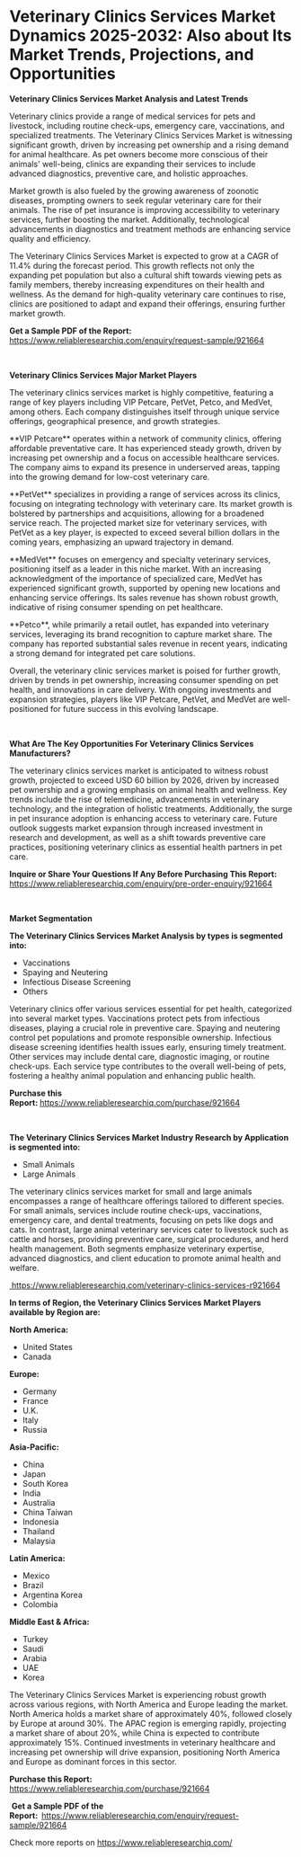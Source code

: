 <p><h1>Veterinary Clinics Services Market Dynamics 2025-2032: Also about Its Market Trends, Projections, and Opportunities</h1></p><p><strong>Veterinary Clinics Services Market Analysis and Latest Trends</strong></p>
<p><p>Veterinary clinics provide a range of medical services for pets and livestock, including routine check-ups, emergency care, vaccinations, and specialized treatments. The Veterinary Clinics Services Market is witnessing significant growth, driven by increasing pet ownership and a rising demand for animal healthcare. As pet owners become more conscious of their animals' well-being, clinics are expanding their services to include advanced diagnostics, preventive care, and holistic approaches.</p><p>Market growth is also fueled by the growing awareness of zoonotic diseases, prompting owners to seek regular veterinary care for their animals. The rise of pet insurance is improving accessibility to veterinary services, further boosting the market. Additionally, technological advancements in diagnostics and treatment methods are enhancing service quality and efficiency.</p><p>The Veterinary Clinics Services Market is expected to grow at a CAGR of 11.4% during the forecast period. This growth reflects not only the expanding pet population but also a cultural shift towards viewing pets as family members, thereby increasing expenditures on their health and wellness. As the demand for high-quality veterinary care continues to rise, clinics are positioned to adapt and expand their offerings, ensuring further market growth.</p></p>
<p><strong>Get a Sample PDF of the Report:&nbsp;</strong> <a href="https://www.reliableresearchiq.com/enquiry/request-sample/921664?utm_campaign=2310&utm_medium=2&utm_source=Github&utm_content=ia&utm_term=07032025&utm_id=veterinary-clinics-services">https://www.reliableresearchiq.com/enquiry/request-sample/921664</a></p>
<p>&nbsp;</p>
<p><strong>Veterinary Clinics Services Major Market Players</strong></p>
<p><p>The veterinary clinics services market is highly competitive, featuring a range of key players including VIP Petcare, PetVet, Petco, and MedVet, among others. Each company distinguishes itself through unique service offerings, geographical presence, and growth strategies.</p><p>**VIP Petcare** operates within a network of community clinics, offering affordable preventative care. It has experienced steady growth, driven by increasing pet ownership and a focus on accessible healthcare services. The company aims to expand its presence in underserved areas, tapping into the growing demand for low-cost veterinary care.</p><p>**PetVet** specializes in providing a range of services across its clinics, focusing on integrating technology with veterinary care. Its market growth is bolstered by partnerships and acquisitions, allowing for a broadened service reach. The projected market size for veterinary services, with PetVet as a key player, is expected to exceed several billion dollars in the coming years, emphasizing an upward trajectory in demand.</p><p>**MedVet** focuses on emergency and specialty veterinary services, positioning itself as a leader in this niche market. With an increasing acknowledgment of the importance of specialized care, MedVet has experienced significant growth, supported by opening new locations and enhancing service offerings. Its sales revenue has shown robust growth, indicative of rising consumer spending on pet healthcare.</p><p>**Petco**, while primarily a retail outlet, has expanded into veterinary services, leveraging its brand recognition to capture market share. The company has reported substantial sales revenue in recent years, indicating a strong demand for integrated pet care solutions.</p><p>Overall, the veterinary clinic services market is poised for further growth, driven by trends in pet ownership, increasing consumer spending on pet health, and innovations in care delivery. With ongoing investments and expansion strategies, players like VIP Petcare, PetVet, and MedVet are well-positioned for future success in this evolving landscape.</p></p>
<p>&nbsp;</p>
<p><strong>What Are The Key Opportunities For Veterinary Clinics Services Manufacturers?</strong></p>
<p><p>The veterinary clinics services market is anticipated to witness robust growth, projected to exceed USD 60 billion by 2026, driven by increased pet ownership and a growing emphasis on animal health and wellness. Key trends include the rise of telemedicine, advancements in veterinary technology, and the integration of holistic treatments. Additionally, the surge in pet insurance adoption is enhancing access to veterinary care. Future outlook suggests market expansion through increased investment in research and development, as well as a shift towards preventive care practices, positioning veterinary clinics as essential health partners in pet care.</p></p>
<p><strong>Inquire or Share Your Questions If Any Before Purchasing This Report:</strong> <a href="https://www.reliableresearchiq.com/enquiry/pre-order-enquiry/921664?utm_campaign=2310&utm_medium=2&utm_source=Github&utm_content=ia&utm_term=07032025&utm_id=veterinary-clinics-services">https://www.reliableresearchiq.com/enquiry/pre-order-enquiry/921664</a></p>
<p>&nbsp;</p>
<p><strong>Market Segmentation</strong></p>
<p><strong>The Veterinary Clinics Services Market Analysis by types is segmented into:</strong></p>
<p><ul><li>Vaccinations</li><li>Spaying and Neutering</li><li>Infectious Disease Screening</li><li>Others</li></ul></p>
<p><p>Veterinary clinics offer various services essential for pet health, categorized into several market types. Vaccinations protect pets from infectious diseases, playing a crucial role in preventive care. Spaying and neutering control pet populations and promote responsible ownership. Infectious disease screening identifies health issues early, ensuring timely treatment. Other services may include dental care, diagnostic imaging, or routine check-ups. Each service type contributes to the overall well-being of pets, fostering a healthy animal population and enhancing public health.</p></p>
<p><strong>Purchase this Report:&nbsp;</strong><a href="https://www.reliableresearchiq.com/purchase/921664?utm_campaign=2310&utm_medium=2&utm_source=Github&utm_content=ia&utm_term=07032025&utm_id=veterinary-clinics-services">https://www.reliableresearchiq.com/purchase/921664</a></p>
<p>&nbsp;</p>
<p><strong>The Veterinary Clinics Services Market Industry Research by Application is segmented into:</strong></p>
<p><ul><li>Small Animals</li><li>Large Animals</li></ul></p>
<p><p>The veterinary clinics services market for small and large animals encompasses a range of healthcare offerings tailored to different species. For small animals, services include routine check-ups, vaccinations, emergency care, and dental treatments, focusing on pets like dogs and cats. In contrast, large animal veterinary services cater to livestock such as cattle and horses, providing preventive care, surgical procedures, and herd health management. Both segments emphasize veterinary expertise, advanced diagnostics, and client education to promote animal health and welfare.</p></p>
<p><a href="https://www.reliableresearchiq.com/veterinary-clinics-services-r921664?utm_campaign=2310&utm_medium=2&utm_source=Github&utm_content=ia&utm_term=07032025&utm_id=veterinary-clinics-services">&nbsp;https://www.reliableresearchiq.com/veterinary-clinics-services-r921664</a></p>
<p><strong>In terms of Region, the Veterinary Clinics Services Market Players available by Region are:</strong></p>
<p>
    <p> <strong> North America: </strong>
        <ul>
            <li>United States</li>
            <li>Canada</li>
        </ul>
        </p> 
    <p> <strong> Europe: </strong>
        <ul>
            <li>Germany</li>
            <li>France</li>
            <li>U.K.</li>
            <li>Italy</li>
            <li>Russia</li>
        </ul>
        </p> 
    <p> <strong> Asia-Pacific: </strong>
        <ul>
            <li>China</li>
            <li>Japan</li>
            <li>South Korea</li>
            <li>India</li>
            <li>Australia</li>
            <li>China Taiwan</li>
            <li>Indonesia</li>
            <li>Thailand</li>
            <li>Malaysia</li>
        </ul>
        </p> 
    <p> <strong> Latin America: </strong>
        <ul>
            <li>Mexico</li>
            <li>Brazil</li>
            <li>Argentina Korea</li>
            <li>Colombia</li>
        </ul>
        </p> 
    <p> <strong> Middle East & Africa: </strong>
        <ul>
            <li>Turkey</li>
            <li>Saudi</li>
            <li>Arabia</li>
            <li>UAE</li>
            <li>Korea</li>
        </ul>
    </p>
    </p>
<p><p>The Veterinary Clinics Services Market is experiencing robust growth across various regions, with North America and Europe leading the market. North America holds a market share of approximately 40%, followed closely by Europe at around 30%. The APAC region is emerging rapidly, projecting a market share of about 20%, while China is expected to contribute approximately 15%. Continued investments in veterinary healthcare and increasing pet ownership will drive expansion, positioning North America and Europe as dominant forces in this sector.</p></p>
<p><strong>Purchase this Report: </strong><a href="https://www.reliableresearchiq.com/purchase/921664?utm_campaign=2310&utm_medium=2&utm_source=Github&utm_content=ia&utm_term=07032025&utm_id=veterinary-clinics-services">https://www.reliableresearchiq.com/purchase/921664</a></p>
<p>&nbsp;<strong>Get a Sample PDF of the Report:&nbsp;&nbsp;</strong><a href="https://www.reliableresearchiq.com/enquiry/request-sample/921664?utm_campaign=2310&utm_medium=2&utm_source=Github&utm_content=ia&utm_term=07032025&utm_id=veterinary-clinics-services">https://www.reliableresearchiq.com/enquiry/request-sample/921664</a></p>
<p><strong></strong></p>
<p>Check more reports on <a href="https://www.reliableresearchiq.com/?utm_campaign=2310&utm_medium=2&utm_source=Github&utm_content=ia&utm_term=07032025&utm_id=veterinary-clinics-services">https://www.reliableresearchiq.com/</a></p>
